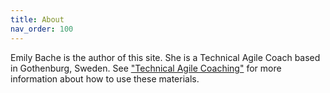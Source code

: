 ```yaml
---
title: About
nav_order: 100
---
```


Emily Bache is the author of this site. She is a Technical Agile Coach based in Gothenburg, Sweden. See ["Technical Agile Coaching"](https://leanpub.com/techagilecoach) for more information about how to use these materials. 

